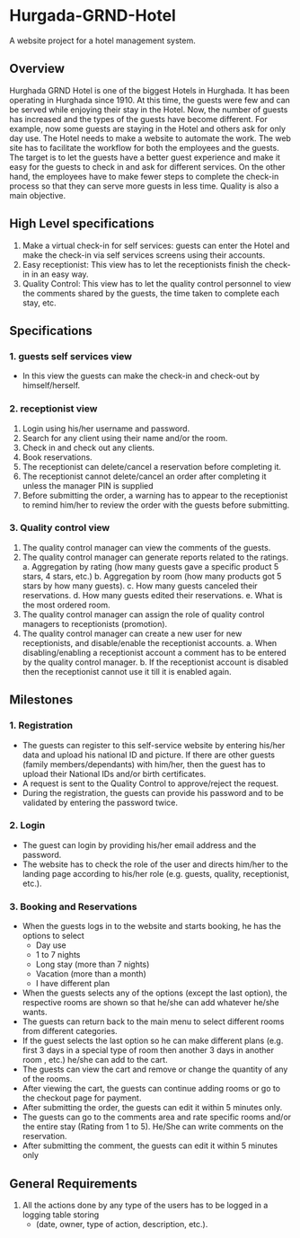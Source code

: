 # Hurgada-GRND-Hotel #
A website project for a hotel management system.

## Overview ##
Hurghada GRND Hotel is one of the biggest Hotels in Hurghada. It has been operating in
Hurghada since 1910. At this time, the guests were few and can be served while enjoying their
stay in the Hotel. Now, the number of guests has increased and the types of the guests have
become different. For example, now some guests are staying in the Hotel and others ask for
only day use. The Hotel needs to make a website to automate the work. The web site has to
facilitate the workflow for both the employees and the guests. The target is to let the guests
have a better guest experience and make it easy for the guests to check in and ask for different
services. On the other hand, the employees have to make fewer steps to complete the check-in
process so that they can serve more guests in less time. Quality is also a main objective.

## High Level specifications ##
1. Make a virtual check-in for self services: guests can enter the Hotel and make the check-in via self services screens using their accounts.
2. Easy receptionist: This view has to let the receptionists finish the check-in in an easy way.
3. Quality Control: This view has to let the quality control personnel to view the comments shared by the guests, the time taken to complete each stay, etc.

## Specifications ## 
### 1. guests self services view ###
-  In this view the guests can make the check-in and check-out by himself/herself.
### 2. receptionist view ###
1. Login using his/her username and password.
2. Search for any client using their name and/or the room.
3. Check in and check out any clients.
4. Book reservations.
5. The receptionist can delete/cancel a reservation before completing it.
6. The receptionist cannot delete/cancel an order after completing it unless the manager PIN is supplied
7. Before submitting the order, a warning has to appear to the receptionist to remind him/her to review the order with the guests before submitting.

### 3. Quality control view ### 
1. The quality control manager can view the comments of the guests.
2. The quality control manager can generate reports related to the ratings.
    a. Aggregation by rating (how many guests gave a specific product 5 stars, 4 stars, etc.)
    b. Aggregation by room (how many products got 5 stars by how many guests).
    c. How many guests canceled their reservations.
    d. How many guests edited their reservations.
    e. What is the most ordered room.
3. The quality control manager can assign the role of quality control managers to receptionists (promotion).
4. The quality control manager can create a new user for new receptionists, and disable/enable the receptionist accounts.
a. When disabling/enabling a receptionist account a comment has to be entered by the quality control manager.
b. If the receptionist account is disabled then the receptionist cannot use it till it is enabled again.

## Milestones ##
### 1. Registration ###
- The guests can register to this self-service website by entering his/her data and upload his national ID and picture. If there are other guests (family members/dependants) with him/her, then the guest has to upload their National IDs and/or birth certificates.
- A request is sent to the Quality Control to approve/reject the request.
- During the registration, the guests can provide his password and to be validated by entering the password twice.

### 2. Login ###
- The guest can login by providing his/her email address and the password.
- The website has to check the role of the user and directs him/her to the landing page according to his/her role (e.g. guests, quality, receptionist, etc.).

### 3. Booking and Reservations ###
- When the guests logs in to the website and starts booking, he has the options to select
  - Day use
  - 1 to 7 nights
  - Long stay (more than 7 nights)
  - Vacation (more than a month)
  - I have different plan
- When the guests selects any of the options (except the last option), the respective rooms are shown so that he/she can add whatever he/she wants.
- The guests can return back to the main menu to select different rooms from different categories.
- If the guest selects the last option so he can make different plans (e.g. first 3 days in a special type of room then another 3 days in another room , etc.) he/she can add to the cart.
- The guests can view the cart and remove or change the quantity of any of the rooms.
- After viewing the cart, the guests can continue adding rooms or go to the checkout page for payment.
- After submitting the order, the guests can edit it within 5 minutes only.
- The guests can go to the comments area and rate specific rooms and/or the entire stay (Rating from 1 to 5). He/She can write comments on the reservation.
- After submitting the comment, the guests can edit it within 5 minutes only

## General Requirements ##
1. All the actions done by any type of the users has to be logged in a logging table storing
    - (date, owner, type of action, description, etc.).
